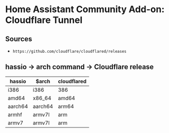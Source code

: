 # Home Assistant Community Add-on: Cloudflare Tunnel

## Sources

* `https://github.com/cloudflare/cloudflared/releases`

## hassio -> arch command -> Cloudflare release

| hassio  | \$arch  | cloudflared |
| ------- | ------- | ----------- |
| i386    | i386    | 386         |
| amd64   | x86_64  | amd64       |
| aarch64 | aarch64 | arm64       |
| armhf   | armv7l  | arm         |
| armv7   | armv7l  | arm         |
